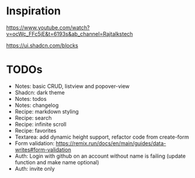 # Inspiration

https://www.youtube.com/watch?v=ocWc_FFc5jE&t=6193s&ab_channel=Rajtalkstech

https://ui.shadcn.com/blocks

# TODOs

-   Notes: basic CRUD, listview and popover-view
-   Shadcn: dark theme
-   Notes: todos
-   Notes: changelog
-   Recipe: markdown styling
-   Recipe: search
-   Recipe: infinite scroll
-   Recipe: favorites
-   Textarea: add dynamic height support, refactor code from create-form
-   Form validation: https://remix.run/docs/en/main/guides/data-writes#form-validation
-   Auth: Login with github on an account without name is failing (update function and make name optional)
-   Auth: invite only
